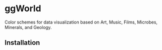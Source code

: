 # ggWorld
Color schemes for data visualization based on Art, Music, Films, Microbes, Minerals, and Geology.

## Installation
